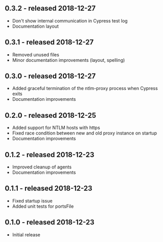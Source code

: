 ## 0.3.2 - released 2018-12-27
* Don't show internal communication in Cypress test log
* Documentation layout

## 0.3.1 - released 2018-12-27
* Removed unused files
* Minor documentation improvements (layout, spelling)

## 0.3.0 - released 2018-12-27
* Added graceful termination of the ntlm-proxy process when Cypress exits
* Documentation improvements

## 0.2.0 - released 2018-12-25
* Added support for NTLM hosts with https 
* Fixed race condition between new and old proxy instance on startup
* Documentation improvements

## 0.1.2 - released 2018-12-23
* Improved cleanup of agents
* Documentation improvements

## 0.1.1 - released 2018-12-23
* Fixed startup issue
* Added unit tests for portsFile

## 0.1.0 - released 2018-12-23
* Initial release